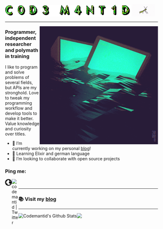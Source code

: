 <img src='https://github.com/codemantid/codemantid/raw/main/assets/gifs/codemantid.gif' width='415"'> <img src='https://raw.githubusercontent.com/codemantid/codemantid/main/assets/gifs/mantis.gif' width='75px'>

---


<img align='right' src='https://raw.githubusercontent.com/codemantid/codemantid/main/assets/gifs/readme.gif' width='390"'>

### Programmer, independent researcher and polymath in training
I like to program and solve problems of several fields, but APIs are my stronghold.
Love to tweak my programming workflow and develop tools to make it better.
Value knowledge and curiosity over titles. 

- 🔭 I’m currently working on my personal [blog](https://codemantid.com)!
- 🌱 Learning Elixir and german language
- 👯 I’m looking to collaborate with open source projects

### Ping me:

[<img align="left" alt="codemantid.com" width="22px" src="https://raw.githubusercontent.com/iconic/open-iconic/master/svg/globe.svg" />][website]
[<img align="left" alt="codemantid | Twitter" width="22px" src="https://cdn.jsdelivr.net/npm/simple-icons@v3/icons/twitter.svg" />][twitter]

<br />

---

### 📚 Visit my [blog](https://codemantid.com) 

---

<img align ="left" height="195" alt="Codemantid's Github Stats" src="https://github-readme-stats.vercel.app/api?username=codemantid&show_icons=true&hide_border=true&theme=merko&hide_rank=false&count_private=true" />

<img height="195" src="https://github-readme-stats.vercel.app/api/top-langs/?username=codemantid&layout=compact&theme=merko" />

[website]: https://codemantid.com
[twitter]: https://twitter.com/codemantid



